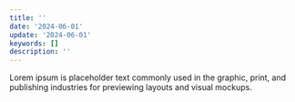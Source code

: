 ```yaml
---
title: ''
date: '2024-06-01'
update: '2024-06-01'
keywords: []
description: ''
---
```


Lorem ipsum is placeholder text commonly used in the graphic, print, and publishing industries for previewing
layouts and visual mockups.
